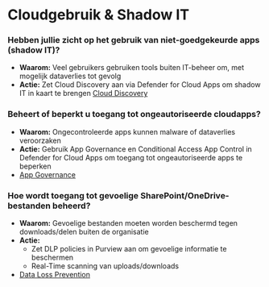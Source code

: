 # Cloudgebruik & Shadow IT

### Hebben jullie zicht op het gebruik van niet-goedgekeurde apps (shadow IT)?
- **Waarom:** Veel gebruikers gebruiken tools buiten IT-beheer om, met mogelijk dataverlies tot gevolg
- **Actie:** Zet Cloud Discovery aan via Defender for Cloud Apps om shadow IT in kaart te brengen
[Cloud Discovery](./plannen/Cloudgebruik.md#cloud-discovery)

### Beheert of beperkt u toegang tot ongeautoriseerde cloudapps?
- **Waarom:** Ongecontroleerde apps kunnen malware of dataverlies veroorzaken
- **Actie:** Gebruik App Governance en Conditional Access App Control in Defender for Cloud Apps om toegang tot ongeautoriseerde apps te beperken
- [App Governance](./plannen/Cloudgebruik.md#app-governance)

### Hoe wordt toegang tot gevoelige SharePoint/OneDrive-bestanden beheerd?
- **Waarom:** Gevoelige bestanden moeten worden beschermd tegen downloads/delen buiten de organisatie
- **Actie:** 
    - Zet DLP policies in Purview aan om gevoelige informatie te beschermen
    - Real-Time scanning van uploads/downloads
- [Data Loss Prevention](./plannen/Cloudgebruik.md#data-loss-prevention)

